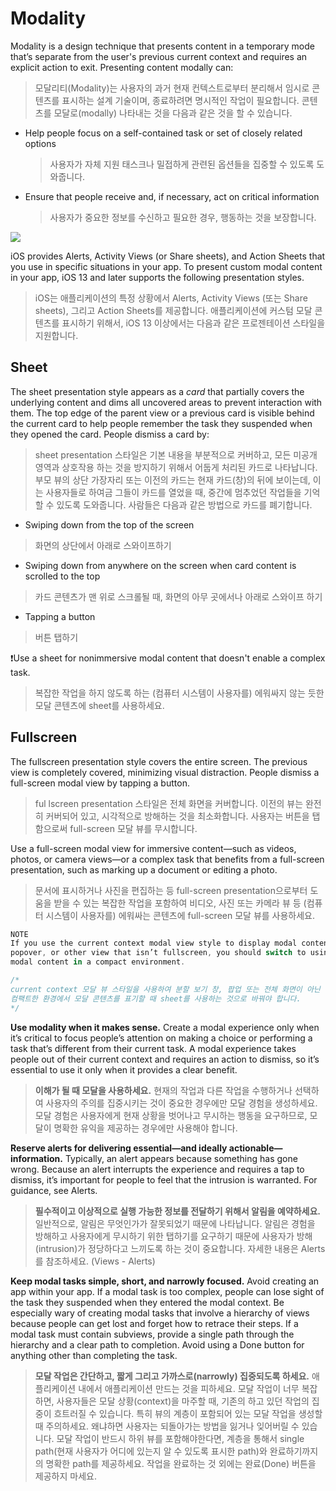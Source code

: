 # Modality
Modality is a design technique that presents content in a temporary mode that’s separate from the user's previous current context and requires an explicit action to exit. Presenting content modally can:

>  모달리티(Modality)는 사용자의 과거 현재 컨텍스트로부터 분리해서 임시로 콘텐츠를 표시하는 설계 기술이며, 종료하려면 명시적인 작업이 필요합니다. 콘텐츠를 모달로(modally) 나타내는 것을 다음과 같은 것을 할 수 있습니다.

- Help people focus on a self-contained task or set of closely related options

  > 사용자가 자체 지원 태스크나 밀접하게 관련된 옵션들을 집중할 수 있도록 도와줍니다.

- Ensure that people receive and, if necessary, act on critical information

  > 사용자가 중요한 정보를 수신하고 필요한 경우, 행동하는 것을 보장합니다.

![](https://user-images.githubusercontent.com/40762111/61592233-82c3d280-ac0b-11e9-977b-dd52edc02031.png)

iOS provides Alerts, Activity Views (or Share sheets), and Action Sheets that you use in specific situations in your app. To present custom modal content in your app, iOS 13 and later supports the following presentation styles.

> iOS는 애플리케이션의 특정 상황에서 Alerts, Activity Views (또는 Share sheets), 그리고 Action Sheets를 제공합니다. 애플리케이션에 커스텀 모달 콘텐츠를 표시하기 위해서, iOS 13 이상에서는 다음과 같은 프로젠테이션 스타일을 지원합니다.

## Sheet

The sheet presentation style appears as a *card* that partially covers the underlying content and dims all uncovered areas to prevent interaction with them. The top edge of the parent view or a previous card is visible behind the current card to help people remember the task they suspended when they opened the card. People dismiss a card by:

> sheet presentation 스타일은 기본 내용을 부분적으로 커버하고, 모든 미공개 영역과 상호작용 하는 것을 방지하기 위해서 어둡게 처리된 카드로 나타납니다. 부모 뷰의 상단 가장자리 또는 이전의 카드는 현재 카드(창)의 뒤에 보이는데, 이는 사용자들로 하여금 그들이 카드를 열었을 때, 중간에 멈추었던 작업들을 기억할 수 있도록 도와줍니다. 사람들은 다음과 같은 방법으로 카드를 폐기합니다.

- Swiping down from the top of the screen

> 화면의 상단에서 아래로 스와이프하기

- Swiping down from anywhere on the screen when card content is scrolled to the top

> 카드 콘텐츠가 맨 위로 스크롤될 때, 화면의 아무 곳에서나 아래로 스와이프 하기

- Tapping a button

> 버튼 탭하기

❗️Use a sheet for nonimmersive modal content that doesn't enable a complex task.

> 복잡한 작업을 하지 않도록 하는 (컴퓨터 시스템이 사용자를) 에워싸지 않는 듯한 모달 콘텐츠에 sheet를 사용하세요.



## Fullscreen

 The fullscreen presentation style covers the entire screen. The previous view is completely covered, minimizing visual distraction. People dismiss a full-screen modal view by tapping a button.

> ful lscreen presentation 스타일은 전체 화면을 커버합니다. 이전의 뷰는 완전히 커버되어 있고, 시각적으로 방해하는 것을 최소화합니다. 사용자는 버튼을 탭함으로써 full-screen 모달 뷰를 무시합니다.



Use a full-screen modal view for immersive content—such as videos, photos, or camera views—or a complex task that benefits from a full-screen presentation, such as marking up a document or editing a photo.

> 문서에 표시하거나 사진을 편집하는 등 full-screen presentation으로부터 도움을 받을 수 있는 복잡한 작업을 포함하여 비디오, 사진 또는 카메라 뷰 등 (컴퓨터 시스템이 사용자를) 에워싸는 콘텐츠에 full-screen 모달 뷰를 사용하세요.

```swift
NOTE
If you use the current context modal view style to display modal content within a split view pane, 
popover, or other view that isn’t fullscreen, you should switch to using a sheet when presenting 
modal content in a compact environment.

/*
current context 모달 뷰 스타일을 사용하여 분할 보기 창, 팝업 또는 전체 화면이 아닌 다른 보기 내에서 모달 콘텐츠를 보여주고 있는 경우,
컴팩트한 환경에서 모달 콘텐츠를 표기할 때 sheet를 사용하는 것으로 바꿔야 합니다.
*/
```

**Use modality when it makes sense.** Create a modal experience only when it’s critical to focus people’s attention on making a choice or performing a task that’s different from their current task. A modal experience takes people out of their current context and requires an action to dismiss, so it’s essential to use it only when it provides a clear benefit.

> **이해가 될 때 모달을 사용하세요.** 현재의 작업과 다른 작업을 수행하거나 선택하여 사용자의 주의를 집중시키는 것이 중요한 경우에만 모달 경험을 생성하세요. 모달 경험은 사용자에게 현재 상황을 벗어나고 무시하는 행동을 요구하므로, 모달이 명확한 유익을 제공하는 경우에만 사용해야 합니다.



**Reserve alerts for delivering essential—and ideally actionable—information.** Typically, an alert appears because something has gone wrong. Because an alert interrupts the experience and requires a tap to dismiss, it’s important for people to feel that the intrusion is warranted. For guidance, see Alerts.

> **필수적이고 이상적으로 실행 가능한 정보를 전달하기 위해서 알림을 예약하세요.** 일반적으로, 알림은 무엇인가가 잘못되었기 때문에 나타납니다. 알림은 경험을 방해하고 사용자에게 무시하기 위한 탭하기를 요구하기 때문에 사용자가 방해(intrusion)가 정당하다고 느끼도록 하는 것이 중요합니다. 자세한 내용은 Alerts를 참조하세요. (Views - Alerts)



**Keep modal tasks simple, short, and narrowly focused.** Avoid creating an app within your app. If a modal task is too complex, people can lose sight of the task they suspended when they entered the modal context. Be especially wary of creating modal tasks that involve a hierarchy of views because people can get lost and forget how to retrace their steps. If a modal task must contain subviews, provide a single path through the hierarchy and a clear path to completion. Avoid using a Done button for anything other than completing the task.

> **모달 작업은 간단하고, 짧게 그리고 가까스로(narrowly) 집중되도록 하세요.** 애플리케이션 내에서 애플리케이션 만드는 것을 피하세요. 모달 작업이 너무 복잡하면, 사용자들은 모달 상황(context)을 마주할 때, 기존의 하고 있던 작업의 집중이 흐트러질 수 있습니다. 특히 뷰의 계층이 포함되어 있는 모달 작업을 생성할 때 주의하세요. 왜냐하면 사용자는 되돌아가는 방법을 잃거나 잊어버릴 수 있습니다. 모달 작업이 반드시 하위 뷰를 포함해야한다면, 계층을 통해서 single path(현재 사용자가 어디에 있는지 알 수 있도록 표시한 path)와 완료하기까지의 명확한 path를 제공하세요. 작업을 완료하는 것 외에는 완료(Done) 버튼을 제공하지 마세요.
